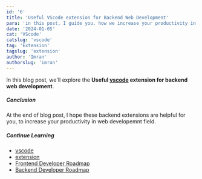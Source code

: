 ```yaml
---
id: '6'
title: 'Useful VScode extension for Backend Web Development'
para: 'in this post, I guide you. how we increase your productivity in web development field.'
date: '2024-01-05'
cat: 'VScode'
catslug: 'vscode'
tag: 'Extension'
tagslug: 'extension'
author: 'Imran'
authorslug: 'imran'
---
```


In this blog post, we'll explore the **Useful [vscode](https://code.visualstudio.com/) extension for backend web development**.

##### Conclusion

At the end of blog post, I hope these backend extensions are helpful for you, to increase your productivity in web developemnt field.

##### Continue Learning

<!-- Useful VS Code Extensions For Front-End Developers -->
<!-- Useful VS Code Extensions For Back-End Developers -->

- [vscode](/)
- [extension](/)
- [Frontend Developer Roadmap](/)
- [Backend Developer Roadmap](/)
